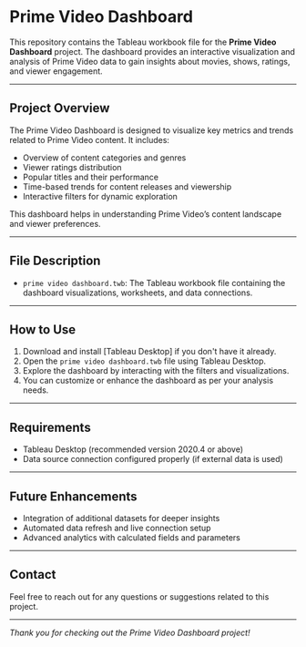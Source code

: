 # Prime Video Dashboard

This repository contains the Tableau workbook file for the **Prime Video Dashboard** project. The dashboard provides an interactive visualization and analysis of Prime Video data to gain insights about movies, shows, ratings, and viewer engagement.

---

## Project Overview

The Prime Video Dashboard is designed to visualize key metrics and trends related to Prime Video content. It includes:

- Overview of content categories and genres
- Viewer ratings distribution
- Popular titles and their performance
- Time-based trends for content releases and viewership
- Interactive filters for dynamic exploration

This dashboard helps in understanding Prime Video’s content landscape and viewer preferences.

---

## File Description

- `prime video dashboard.twb`: The Tableau workbook file containing the dashboard visualizations, worksheets, and data connections.

---

## How to Use

1. Download and install [Tableau Desktop] if you don't have it already.
2. Open the `prime video dashboard.twb` file using Tableau Desktop.
3. Explore the dashboard by interacting with the filters and visualizations.
4. You can customize or enhance the dashboard as per your analysis needs.

---

## Requirements

- Tableau Desktop (recommended version 2020.4 or above)
- Data source connection configured properly (if external data is used)

---

## Future Enhancements

- Integration of additional datasets for deeper insights
- Automated data refresh and live connection setup
- Advanced analytics with calculated fields and parameters


---

## Contact

Feel free to reach out for any questions or suggestions related to this project.

---

*Thank you for checking out the Prime Video Dashboard project!*
